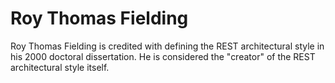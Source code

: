 # Roy Thomas Fielding

Roy Thomas Fielding is credited with defining the REST architectural style in his 2000 doctoral dissertation. He is considered the "creator" of the REST architectural style itself.
